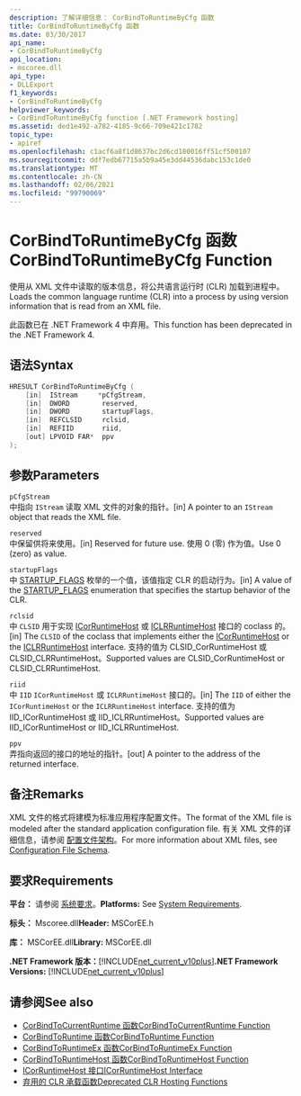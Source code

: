 ```yaml
---
description: 了解详细信息： CorBindToRuntimeByCfg 函数
title: CorBindToRuntimeByCfg 函数
ms.date: 03/30/2017
api_name:
- CorBindToRuntimeByCfg
api_location:
- mscoree.dll
api_type:
- DLLExport
f1_keywords:
- CorBindToRuntimeByCfg
helpviewer_keywords:
- CorBindToRuntimeByCfg function [.NET Framework hosting]
ms.assetid: ded1e492-a782-4185-9c66-709e421c1782
topic_type:
- apiref
ms.openlocfilehash: c1acf6a8f1d8637bc2d6cd180016ff51cf500107
ms.sourcegitcommit: ddf7edb67715a5b9a45e3dd44536dabc153c1de0
ms.translationtype: MT
ms.contentlocale: zh-CN
ms.lasthandoff: 02/06/2021
ms.locfileid: "99790069"
---
```

# <a name="corbindtoruntimebycfg-function"></a><span data-ttu-id="457ff-103">CorBindToRuntimeByCfg 函数</span><span class="sxs-lookup"><span data-stu-id="457ff-103">CorBindToRuntimeByCfg Function</span></span>

<span data-ttu-id="457ff-104">使用从 XML 文件中读取的版本信息，将公共语言运行时 (CLR) 加载到进程中。</span><span class="sxs-lookup"><span data-stu-id="457ff-104">Loads the common language runtime (CLR) into a process by using version information that is read from an XML file.</span></span>  
  
 <span data-ttu-id="457ff-105">此函数已在 .NET Framework 4 中弃用。</span><span class="sxs-lookup"><span data-stu-id="457ff-105">This function has been deprecated in the .NET Framework 4.</span></span>  
  
## <a name="syntax"></a><span data-ttu-id="457ff-106">语法</span><span class="sxs-lookup"><span data-stu-id="457ff-106">Syntax</span></span>  
  
```cpp  
HRESULT CorBindToRuntimeByCfg (  
    [in]  IStream     *pCfgStream,  
    [in]  DWORD        reserved,  
    [in]  DWORD        startupFlags,  
    [in]  REFCLSID     rclsid,  
    [in]  REFIID       riid,
    [out] LPVOID FAR*  ppv  
);  
```  
  
## <a name="parameters"></a><span data-ttu-id="457ff-107">参数</span><span class="sxs-lookup"><span data-stu-id="457ff-107">Parameters</span></span>  

 `pCfgStream`  
 <span data-ttu-id="457ff-108">中指向 `IStream` 读取 XML 文件的对象的指针。</span><span class="sxs-lookup"><span data-stu-id="457ff-108">[in] A pointer to an `IStream` object that reads the XML file.</span></span>  
  
 `reserved`  
 <span data-ttu-id="457ff-109">中保留供将来使用。</span><span class="sxs-lookup"><span data-stu-id="457ff-109">[in] Reserved for future use.</span></span> <span data-ttu-id="457ff-110">使用 0 (零) 作为值。</span><span class="sxs-lookup"><span data-stu-id="457ff-110">Use 0 (zero) as value.</span></span>  
  
 `startupFlags`  
 <span data-ttu-id="457ff-111">中 [STARTUP_FLAGS](startup-flags-enumeration.md) 枚举的一个值，该值指定 CLR 的启动行为。</span><span class="sxs-lookup"><span data-stu-id="457ff-111">[in] A value of the [STARTUP_FLAGS](startup-flags-enumeration.md) enumeration that specifies the startup behavior of the CLR.</span></span>  
  
 `rclsid`  
 <span data-ttu-id="457ff-112">中 `CLSID` 用于实现 [ICorRuntimeHost](icorruntimehost-interface.md) 或 [ICLRRuntimeHost](iclrruntimehost-interface.md) 接口的 coclass 的。</span><span class="sxs-lookup"><span data-stu-id="457ff-112">[in] The `CLSID` of the coclass that implements either the [ICorRuntimeHost](icorruntimehost-interface.md) or the [ICLRRuntimeHost](iclrruntimehost-interface.md) interface.</span></span> <span data-ttu-id="457ff-113">支持的值为 CLSID_CorRuntimeHost 或 CLSID_CLRRuntimeHost。</span><span class="sxs-lookup"><span data-stu-id="457ff-113">Supported values are CLSID_CorRuntimeHost or CLSID_CLRRuntimeHost.</span></span>  
  
 `riid`  
 <span data-ttu-id="457ff-114">中 `IID` `ICorRuntimeHost` 或 `ICLRRuntimeHost` 接口的。</span><span class="sxs-lookup"><span data-stu-id="457ff-114">[in] The `IID` of either the `ICorRuntimeHost` or the `ICLRRuntimeHost` interface.</span></span> <span data-ttu-id="457ff-115">支持的值为 IID_ICorRuntimeHost 或 IID_ICLRRuntimeHost。</span><span class="sxs-lookup"><span data-stu-id="457ff-115">Supported values are IID_ICorRuntimeHost or IID_ICLRRuntimeHost.</span></span>  
  
 `ppv`  
 <span data-ttu-id="457ff-116">弄指向返回的接口的地址的指针。</span><span class="sxs-lookup"><span data-stu-id="457ff-116">[out] A pointer to the address of the returned interface.</span></span>  
  
## <a name="remarks"></a><span data-ttu-id="457ff-117">备注</span><span class="sxs-lookup"><span data-stu-id="457ff-117">Remarks</span></span>  

 <span data-ttu-id="457ff-118">XML 文件的格式将建模为标准应用程序配置文件。</span><span class="sxs-lookup"><span data-stu-id="457ff-118">The format of the XML file is modeled after the standard application configuration file.</span></span> <span data-ttu-id="457ff-119">有关 XML 文件的详细信息，请参阅 [配置文件架构](../../configure-apps/file-schema/index.md)。</span><span class="sxs-lookup"><span data-stu-id="457ff-119">For more information about XML files, see [Configuration File Schema](../../configure-apps/file-schema/index.md).</span></span>  
  
## <a name="requirements"></a><span data-ttu-id="457ff-120">要求</span><span class="sxs-lookup"><span data-stu-id="457ff-120">Requirements</span></span>  

 <span data-ttu-id="457ff-121">**平台：** 请参阅 [系统要求](../../get-started/system-requirements.md)。</span><span class="sxs-lookup"><span data-stu-id="457ff-121">**Platforms:** See [System Requirements](../../get-started/system-requirements.md).</span></span>  
  
 <span data-ttu-id="457ff-122">**标头：** Mscoree.dll</span><span class="sxs-lookup"><span data-stu-id="457ff-122">**Header:** MSCorEE.h</span></span>  
  
 <span data-ttu-id="457ff-123">**库：** MSCorEE.dll</span><span class="sxs-lookup"><span data-stu-id="457ff-123">**Library:** MSCorEE.dll</span></span>  
  
 <span data-ttu-id="457ff-124">**.NET Framework 版本：**[!INCLUDE[net_current_v10plus](../../../../includes/net-current-v10plus-md.md)]</span><span class="sxs-lookup"><span data-stu-id="457ff-124">**.NET Framework Versions:** [!INCLUDE[net_current_v10plus](../../../../includes/net-current-v10plus-md.md)]</span></span>  
  
## <a name="see-also"></a><span data-ttu-id="457ff-125">请参阅</span><span class="sxs-lookup"><span data-stu-id="457ff-125">See also</span></span>

- [<span data-ttu-id="457ff-126">CorBindToCurrentRuntime 函数</span><span class="sxs-lookup"><span data-stu-id="457ff-126">CorBindToCurrentRuntime Function</span></span>](corbindtocurrentruntime-function.md)
- [<span data-ttu-id="457ff-127">CorBindToRuntime 函数</span><span class="sxs-lookup"><span data-stu-id="457ff-127">CorBindToRuntime Function</span></span>](corbindtoruntime-function.md)
- [<span data-ttu-id="457ff-128">CorBindToRuntimeEx 函数</span><span class="sxs-lookup"><span data-stu-id="457ff-128">CorBindToRuntimeEx Function</span></span>](corbindtoruntimeex-function.md)
- [<span data-ttu-id="457ff-129">CorBindToRuntimeHost 函数</span><span class="sxs-lookup"><span data-stu-id="457ff-129">CorBindToRuntimeHost Function</span></span>](corbindtoruntimehost-function.md)
- [<span data-ttu-id="457ff-130">ICorRuntimeHost 接口</span><span class="sxs-lookup"><span data-stu-id="457ff-130">ICorRuntimeHost Interface</span></span>](icorruntimehost-interface.md)
- [<span data-ttu-id="457ff-131">弃用的 CLR 承载函数</span><span class="sxs-lookup"><span data-stu-id="457ff-131">Deprecated CLR Hosting Functions</span></span>](deprecated-clr-hosting-functions.md)
